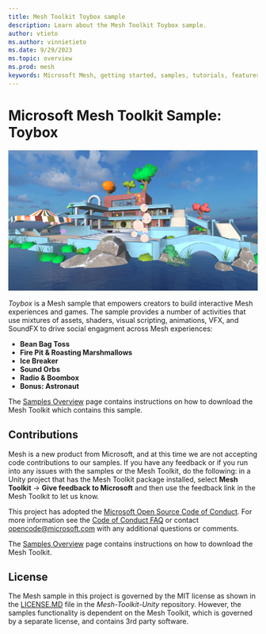```yaml
---
title: Mesh Toolkit Toybox sample
description: Learn about the Mesh Toolkit Toybox sample.
author: vtieto
ms.author: vinnietieto
ms.date: 9/29/2023
ms.topic: overview
ms.prod: mesh
keywords: Microsoft Mesh, getting started, samples, tutorials, features, physics, toybox
---
```


# Microsoft Mesh Toolkit Sample: Toybox

![Toybox](../../../media/samples/005-toybox.png)

*Toybox* is a Mesh sample that empowers creators to build interactive Mesh experiences and games. The sample provides a number of activities that use mixtures of assets, shaders, visual scripting, animations, VFX, and SoundFX to drive social engagment across Mesh experiences:
  
* **Bean Bag Toss** 
* **Fire Pit & Roasting Marshmallows** 
* **Ice Breaker**
* **Sound Orbs** 
* **Radio & Boombox** 
* **Bonus: Astronaut**

The [Samples Overview](samples-overview.md) page contains instructions on how to download the Mesh Toolkit which contains this sample.

## Contributions

Mesh is a new product from Microsoft, and at this time we are not accepting code contributions to our samples.  If you have any feedback or if you run into any issues with the samples or the Mesh Toolkit, do the following: in a Unity project that has the Mesh Toolkit package installed, select **Mesh Toolkit** -> **Give feedback to Microsoft** and then use the feedback link in the Mesh Toolkit to let us know.

This project has adopted the [Microsoft Open Source Code of Conduct](https://opensource.microsoft.com/codeofconduct/).
For more information see the [Code of Conduct FAQ](https://opensource.microsoft.com/codeofconduct/faq/) or
contact [opencode@microsoft.com](mailto:opencode@microsoft.com) with any additional questions or comments.

The [Samples Overview](samples-overview.md) page contains instructions on how to download the Mesh Toolkit.

## License

The Mesh sample in this project is governed by the MIT license as shown in the [LICENSE.MD](https://github.com/microsoft/Mesh-Toolkit-Unity/blob/main/LICENSE) file in the *Mesh-Toolkit-Unity* repository. However, the samples functionality is dependent on the Mesh Toolkit, which is governed by a separate license, and contains 3rd party software. 
